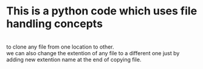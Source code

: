 # This is a python code which uses file handling concepts
<br>
to clone any file from one location to other.
<br>
we can also change the extention of any file to a different one just by adding new extention name at the end of copying file.